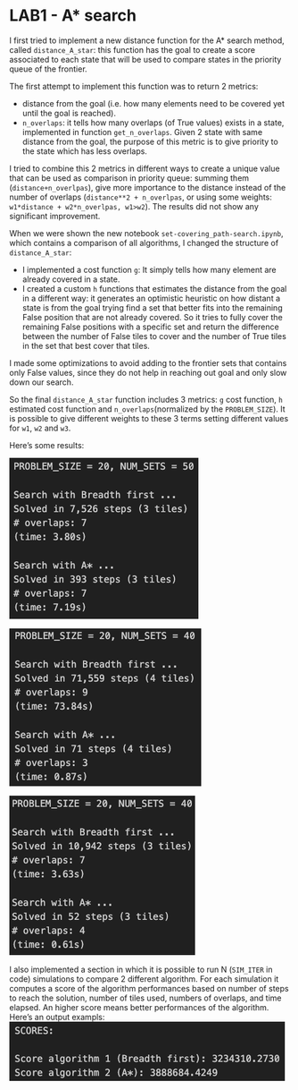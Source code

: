 # LAB1 - A* search

I first tried to implement a new distance function for the A* search method, called `distance_A_star`: this function has the goal to create a score associated to each state that will be used to compare states in the priority queue of the frontier. 

The first attempt to implement this function was to return 2 metrics: 

- distance from the goal (i.e. how many elements need to be covered yet until the goal is reached).
- `n_overlaps`: it tells how many overlaps (of True values) exists in a state, implemented in function `get_n_overlaps`. Given 2 state with same distance from the goal, the purpose of this metric is to give priority to the state which has less overlaps.

I tried to combine this 2 metrics in different ways to create a unique value that can be used as comparison in priority queue: summing them (`distance+n_overlpas`), give more importance to the distance instead of the number of overlaps (`distance**2 + n_overlpas`, or using some weights: `w1*distance + w2*n_overlpas, w1>w2`). The results did not show any significant improvement.

When we were shown the new notebook `set-covering_path-search.ipynb`, which contains a comparison of all algorithms, I changed the structure of `distance_A_star`:

- I implemented a cost function `g`: It simply tells how many element are already covered in a state.
- I created a custom `h` functions that estimates the distance from the goal in a different way: it generates an optimistic heuristic on how distant a state is from the goal trying find a set that better fits into the remaining False position that are not already covered. So it tries to fully cover the remaining False positions with a specific set and return the difference between the number of False tiles to cover and the number of True tiles in the set that best cover that tiles.

I made some optimizations to avoid adding to the frontier sets that contains only False values, since they do not help in reaching out goal and only slow down our search.

So the final `distance_A_star` function includes 3 metrics: `g` cost function, `h` estimated cost function and `n_overlaps`(normalized by the `PROBLEM_SIZE`). It is possible to give different weights to these 3 terms setting different values for `w1`, `w2` and `w3`.

Here’s some results:

![SCR-20231025-osot.png](https://github.com/andry2327/Computational-Intelligence/blob/main/LABS/L01%20-%20A%20star/SCR-20231025-osot.png)

![SCR-20231025-oueu.png](https://github.com/andry2327/Computational-Intelligence/blob/main/LABS/L01%20-%20A%20star/SCR-20231025-oueu.png)

![SCR-20231025-pdcv.png](https://github.com/andry2327/Computational-Intelligence/blob/main/LABS/L01%20-%20A%20star/SCR-20231025-pdcv.png)

I also implemented a section in which it is possible to run N (`SIM_ITER` in code) simulations to compare 2 different algorithm. For each simulation it computes a score of the algorithm performances based on number of steps to reach the solution, number of tiles used, numbers of overlaps, and time elapsed. An higher score means better performances of the algorithm.
Here’s an output exampls:
![SCR-20231025-shuq.png](https://github.com/andry2327/Computational-Intelligence/blob/main/LABS/L01%20-%20A%20star/SCR-20231025-shuq.png)


